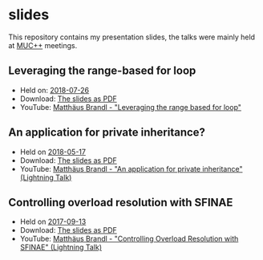 # slides
This repository contains my presentation slides, the talks were mainly held at [MUC++](https://www.meetup.com/MUCplusplus/ "Munich's C++ user group") meetings.

## Leveraging the range-based for loop
* Held on: [2018-07-26](https://www.meetup.com/MUCplusplus/events/251879133/)
* Download: [The slides as PDF](https://github.com/brandl-muc/slides/raw/master/2018-07-26%20MUC%2B%2B%20Leveraging%20the%20range-based%20for%20loop/2018-07-26_Leveraging_the_range_based_for_loop.pdf)
* YouTube: [Matthäus Brandl - "Leveraging the range based for loop"](https://www.youtube.com/watch?v=vn5zNmXoWgI)

## An application for private inheritance?
* Held on [2018-05-17](https://www.meetup.com/MUCplusplus/events/249314009/)
* Download: [The slides as PDF](https://github.com/brandl-muc/slides/raw/master/2018-05-17%20MUC%2B%2B%20An%20application%20for%20private%20inheritance/2018-05-17%20MUC%2B%2B%20An%20application%20for%20private%20inheritance.pdf)
* YouTube: [Matthäus Brandl - "An application for private inheritance" (Lightning Talk)](https://www.google.com/url?sa=t&rct=j&q=&esrc=s&source=web&cd=2&cad=rja&uact=8&ved=2ahUKEwi9z4-W9-ncAhUKbFAKHYczBkQQtwIwAXoECAkQAQ&url=https%3A%2F%2Fwww.youtube.com%2Fwatch%3Fv%3D4ZWLv0CbriE&usg=AOvVaw1TMtJ6rXFyp5qfL3jOvw8U)

## Controlling overload resolution with SFINAE
* Held on [2017-09-13](https://www.meetup.com/MUCplusplus/events/242693760/)
* Download: [The slides as PDF](https://github.com/brandl-muc/slides/raw/master/2017-09-13%20MUC%2B%2B%20Controlling%20overload%20resolution%20with%20SFINAE/2017-09-13%20MUC%2B%2B%20Controlling%20overload%20resolution%20with%20SFINAE.pdf)
* YouTube: [Matthäus Brandl - "Controlling Overload Resolution with SFINAE" (Lightning Talk)](https://www.google.com/url?sa=t&rct=j&q=&esrc=s&source=web&cd=1&cad=rja&uact=8&ved=2ahUKEwiwv67c9-ncAhVFY1AKHeHLD8oQtwIwAHoECAQQAQ&url=https%3A%2F%2Fwww.youtube.com%2Fwatch%3Fv%3D-XY0FaZmH8c&usg=AOvVaw1qbD7ZtVUCBZevTDgj7dD9)